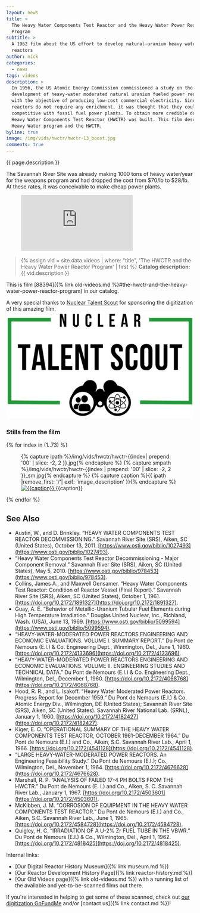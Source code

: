 ```yaml
---
layout: news
title: >
  The Heavy Water Components Test Reactor and the Heavy Water Power Reactor
  Program
subtitle: >
  A 1962 film about the US effort to develop natural-uranium heavy water power
  reactors
author: nick
categories:
  - news
tags: videos
description: >
  In 1956, the US Atomic Energy Commission commissioned a study on the
  development of heavy-water moderated natural uranium fueled power reactors
  with the objective of producing low-cost commercial electricity. Since these
  reactors do not require any enrichment, it was thought that they could be cost
  competitive with fossil fuel power plants. To obtain more credible data, the
  Heavy Water Components Test Reactor (HWCTR) was built. This film describes the
  Heavy Water program and the HWCTR.
byline: true
image: /img/vids/hwctr/hwctr-13_boost.jpg
comments: true
---
```


<div class="row">
<div class="col-md-8" markdown="1">

{{ page.description }}

The Savannah River Site was already making 1000 tons of heavy water/year for
the weapons program and had dropped the cost from $70/lb to $28/lb. At these
rates, it was conceivable to make cheap power plants.

<figure>
<div class="ratio ratio-16x9"> 
<iframe 
src="https://www.youtube.com/embed/7ImUX6oyVqY?si=9n7LKsThUaZZI8th"
title="HWCTR film" frameborder="0" allow="accelerometer; autoplay;
clipboard-write; encrypted-media; gyroscope; picture-in-picture; web-share"
referrerpolicy="strict-origin-when-cross-origin" allowfullscreen></iframe>
</div>
</figure>

<blockquote class="blockquote">
{% assign vid = site.data.videos | where: "title", 'The HWCTR and the Heavy Water Power Reactor Program' | first %} 
<b>Catalog description: </b> {{ vid.description }} 
</blockquote>

This is film [88394]({% link old-videos.md
%}#the-hwctr-and-the-heavy-water-power-reactor-program) in our catalog.

<div class="row align-items-center">
<div class="col-10">
A very special thanks to <a href="https://nucleartalentscout.com">Nuclear Talent
Scout</a> for sponsoring the digitization of this amazing film.
</div>
<div class="col-2">
<a href="https://nucleartalentscout.com"><img src="/img/vids/anppr/nts-logo.png"
class="img-fluid" alt="NTS logo"></a>
</div>
</div>

</div>
</div>

<div class="row">
<div class="col-md-12" markdown="1">

### Stills from the film

<div class="row">
 {% for index in (1..73) %} 
  <div class="col col-3 col-sm-4 col-xs-2 col-md-2 col-lg-2 col-xl-2 p-1">
    <figure class="figure p-0 m-0">
    {% capture ipath %}/img/vids/hwctr/hwctr-{{index| prepend: '00' | slice: -2, 2 }}.jpg{% endcapture %} 
    {% capture smpath %}/img/vids/hwctr/hwctr-{{index | prepend: '00' | slice: -2, 2 }}_sm.jpg{% endcapture %}
    {% capture caption %}{{ ipath |remove_first: '/'| exif: 'image_description' }}{% endcapture %}
     <a
        href="{{ipath}}"
      >
        <img
          src="{{smpath}}"
          class="img-fluid"
          alt="{{caption}}"
        />
      </a>
      <caption>{{caption}}</caption>
    </figure>
  </div>
 {% endfor %}
  </div>
</div>
</div>

<div class="row">
<div class="col-md-8" markdown="1">

## See Also

- Austin, W., and D. Brinkley. “HEAVY WATER COMPONENTS TEST REACTOR
  DECOMMISSIONING.” Savannah River Site (SRS), Aiken, SC (United States), October
  13, 2011.
  [https://www.osti.gov/biblio/1027493](https://www.osti.gov/biblio/1027493).
- “Heavy Water Components Test Reactor Decommissioning - Major Component
  Removal.” Savannah River Site (SRS), Aiken, SC (United States), May 5, 2010.
  [https://www.osti.gov/biblio/978453](https://www.osti.gov/biblio/978453).
- Collins, James A., and Maxwell Gensamer. “Heavy Water Components Test Reactor:
  Condition of Reactor Vessel (Final Report).” Savannah River Site (SRS), Aiken,
  SC (United States), October 1, 1961.
  [https://doi.org/10.2172/1891327](https://doi.org/10.2172/1891327).
- Guay, A. E. “Behavior of Metallic-Uranium Tubular Fuel Elements during High
  Temperature Irradiation.” Douglas United Nuclear, Inc., Richland, Wash. (USA),
  June 13, 1969.
  [https://www.osti.gov/biblio/5099594](https://www.osti.gov/biblio/5099594).
- “HEAVY-WATER-MODERATED POWER REACTORS ENGINEERING AND ECONOMIC EVALUATIONS.
  VOLUME I. SUMMARY REPORT.” Du Pont de Nemours (E.I.) & Co. Engineering Dept.,
  Winmington, Del., June 1, 1960.
  [https://doi.org/10.2172/4133696](https://doi.org/10.2172/4133696).
- “HEAVY-WATER-MODERATED POWER REACTORS ENGINEERING AND ECONOMIC EVALUATIONS.
  VOLUME II. ENGINEERING STUDIES AND TECHNICAL DATA.” Du Pont de Nemours (E.I.) &
  Co. Engineering Dept., Wilmington, Del., December 1, 1960.
  [https://doi.org/10.2172/4068768](https://doi.org/10.2172/4068768).
- Hood, R. R., and L. Isakoff. “Heavy Water Moderated Power Reactors. Progress
  Report for December 1959.” Du Pont de Nemours (E.I.) & Co. Atomic Energy Div.,
  Wilmington, DE (United States); Savannah River Site (SRS), Aiken, SC (United
  States). Savannah River National Lab. (SRNL), January 1, 1960.
  [https://doi.org/10.2172/4182427](https://doi.org/10.2172/4182427).
- Kiger, E. O. “OPERATIONAL SUMMARY OF THE HEAVY WATER COMPONENTS TEST REACTOR,
  OCTOBER 1961-DECEMBER 1964.” Du Pont de Nemours (E.I.) and Co., Aiken, S.C.
  Savannah River Lab., April 1, 1966.
  [https://doi.org/10.2172/4541128](https://doi.org/10.2172/4541128).
- “LARGE HEAVY-WATER-MODERATED POWER REACTORS. An Engineering Feasibility
  Study.” Du Pont de Nemours (E.I.); Co., Wilmington, Del., November 1, 1964.
  [https://doi.org/10.2172/4676628](https://doi.org/10.2172/4676628).
- Marshall, R. P. “ANALYSIS OF FAILED 17-4 PH BOLTS FROM THE HWCTR.” Du Pont de
  Nemours (E. I.) and Co., Aiken, S. C. Savannah River Lab., January 1, 1967.
  [https://doi.org/10.2172/4503601](https://doi.org/10.2172/4503601).
- McKibben, J. M. “CORROSION OF EQUIPMENT IN THE HEAVY WATER COMPONENTS TEST
  REACTOR.” Du Pont de Nemours (E.I.) and Co., Aiken, S.C. Savannah River Lab.,
  June 1, 1965.
  [https://doi.org/10.2172/4584728](https://doi.org/10.2172/4584728).
- Quigley, H. C. “IRRADIATION OF A U-2% Zr FUEL TUBE IN THE VBWR.” Du Pont de
  Nemours (E.I.) & Co., Wilmington, Del., April 1, 1962.
  [https://doi.org/10.2172/4818425](https://doi.org/10.2172/4818425).

Internal links:

- [Our Digital Reactor History Museum]({% link museum.md %})
- [Our Reactor Development History Page]({% link reactor-history.md %})
- [Our Old Videos page]({% link old-videos.md %}) with a running list of the
  available and yet-to-be-scanned films out there.

If you're interested in helping to get some of these scanned, check out [our
digitization
GoFundMe](https://www.gofundme.com/f/the-digitization-of-old-nuclear-energy-videos)
and/or [contact us]({% link contact.md %})!

</div>
</div>
